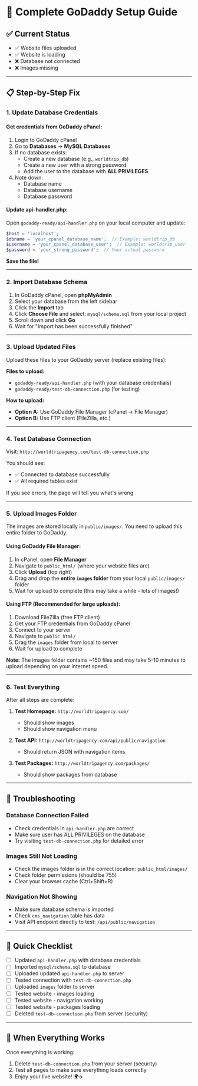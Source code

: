 # 🚀 Complete GoDaddy Setup Guide

## ✅ Current Status
- ✅ Website files uploaded
- ✅ Website is loading
- ❌ Database not connected
- ❌ Images missing

---

## 📋 Step-by-Step Fix

### **1. Update Database Credentials**

#### Get credentials from GoDaddy cPanel:
1. Login to GoDaddy cPanel
2. Go to **Databases** → **MySQL Databases**
3. If no database exists:
   - Create a new database (e.g., `worldtrip_db`)
   - Create a new user with a strong password
   - Add the user to the database with **ALL PRIVILEGES**
4. Note down:
   - Database name
   - Database username  
   - Database password

#### Update api-handler.php:
Open `godaddy-ready/api-handler.php` on your local computer and update:

```php
$host = 'localhost';
$dbname = 'your_cpanel_database_name';  // Example: worldtrip_db
$username = 'your_cpanel_database_user';  // Example: worldtrip_user
$password = 'your_strong_password';  // Your actual password
```

**Save the file!**

---

### **2. Import Database Schema**

1. In GoDaddy cPanel, open **phpMyAdmin**
2. Select your database from the left sidebar
3. Click the **Import** tab
4. Click **Choose File** and select: `mysql/schema.sql` from your local project
5. Scroll down and click **Go**
6. Wait for "Import has been successfully finished"

---

### **3. Upload Updated Files**

Upload these files to your GoDaddy server (replace existing files):

**Files to upload:**
- `godaddy-ready/api-handler.php` (with your database credentials)
- `godaddy-ready/test-db-connection.php` (for testing)

**How to upload:**
- **Option A:** Use GoDaddy File Manager (cPanel → File Manager)
- **Option B:** Use FTP client (FileZilla, etc.)

---

### **4. Test Database Connection**

Visit: `http://worldtripagency.com/test-db-connection.php`

You should see:
- ✅ Connected to database successfully
- ✅ All required tables exist

If you see errors, the page will tell you what's wrong.

---

### **5. Upload Images Folder**

The images are stored locally in `public/images/`. You need to upload this entire folder to GoDaddy.

#### Using GoDaddy File Manager:
1. In cPanel, open **File Manager**
2. Navigate to `public_html/` (where your website files are)
3. Click **Upload** (top right)
4. Drag and drop the **entire `images` folder** from your local `public/images/` folder
5. Wait for upload to complete (this may take a while - lots of images!)

#### Using FTP (Recommended for large uploads):
1. Download FileZilla (free FTP client)
2. Get your FTP credentials from GoDaddy cPanel
3. Connect to your server
4. Navigate to `public_html/`
5. Drag the `images` folder from local to server
6. Wait for upload to complete

**Note:** The images folder contains ~150 files and may take 5-10 minutes to upload depending on your internet speed.

---

### **6. Test Everything**

After all steps are complete:

1. **Test Homepage:** `http://worldtripagency.com/`
   - Should show images
   - Should show navigation menu

2. **Test API:** `http://worldtripagency.com/api/public/navigation`
   - Should return JSON with navigation items

3. **Test Packages:** `http://worldtripagency.com/packages/`
   - Should show packages from database

---

## 🔧 Troubleshooting

### Database Connection Failed
- Check credentials in `api-handler.php` are correct
- Make sure user has ALL PRIVILEGES on the database
- Try visiting `test-db-connection.php` for detailed error

### Images Still Not Loading
- Check the images folder is in the correct location: `public_html/images/`
- Check folder permissions (should be 755)
- Clear your browser cache (Ctrl+Shift+R)

### Navigation Not Showing
- Make sure database schema is imported
- Check `cms_navigation` table has data
- Visit API endpoint directly to test: `/api/public/navigation`

---

## 📝 Quick Checklist

- [ ] Updated `api-handler.php` with database credentials
- [ ] Imported `mysql/schema.sql` to database
- [ ] Uploaded updated `api-handler.php` to server
- [ ] Tested connection with `test-db-connection.php`
- [ ] Uploaded `images` folder to server
- [ ] Tested website - images loading
- [ ] Tested website - navigation working
- [ ] Tested website - packages loading
- [ ] Deleted `test-db-connection.php` from server (security)

---

## 🎉 When Everything Works

Once everything is working:
1. Delete `test-db-connection.php` from your server (security)
2. Test all pages to make sure everything loads correctly
3. Enjoy your live website! 🌍✈️

